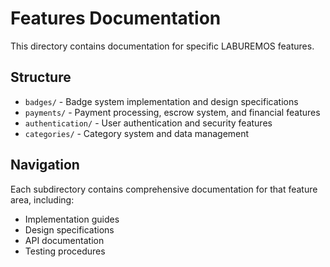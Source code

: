 # Features Documentation

This directory contains documentation for specific LABUREMOS features.

## Structure

- `badges/` - Badge system implementation and design specifications
- `payments/` - Payment processing, escrow system, and financial features
- `authentication/` - User authentication and security features
- `categories/` - Category system and data management

## Navigation

Each subdirectory contains comprehensive documentation for that feature area, including:
- Implementation guides
- Design specifications
- API documentation
- Testing procedures